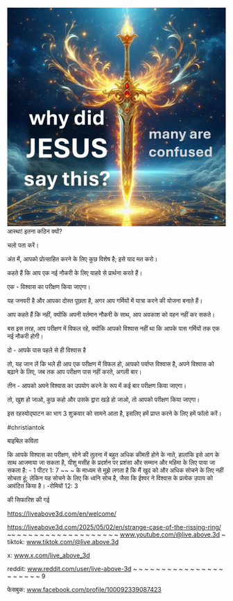 ![Video cover image](../cover.jpg)
आस्था! इतना कठिन क्यों?

चलो पता करें।

अंत में, आपको प्रोत्साहित करने के लिए कुछ विशेष है; इसे याद मत करो।

कहते हैं कि आप एक नई नौकरी के लिए याहवे से प्रार्थना करते हैं।

एक - विश्वास का परीक्षण किया जाएगा।

यह जनवरी है और आपका दोस्त पूछता है, अगर आप गर्मियों में यात्रा करने की योजना बनाते हैं।

आप कहते हैं कि नहीं, क्योंकि अपनी वर्तमान नौकरी के साथ, आप अवकाश को वहन नहीं कर सकते।

बस इस तरह, आप परीक्षण में विफल रहे, क्योंकि आपको विश्वास नहीं था कि आपके पास गर्मियों तक एक नई नौकरी होगी।

दो - आपके पास पहले से ही विश्वास है

तो, यह जान लें कि भले ही आप एक परीक्षण में विफल हो, आपको पर्याप्त विश्वास है, अपने विश्वास को बढ़ाने के लिए, जब तक आप परीक्षण पास नहीं करते, अगली बार।

तीन - आपको अपने विश्वास का उपयोग करने के रूप में कई बार परीक्षण किया जाएगा।

तो, खुश हो जाओ, कुछ कहो और उसके द्वारा खड़े हो जाओ, तो आपको परीक्षण किया जाएगा।

इस रहस्योद्घाटन का भाग 3 शुक्रवार को सामने आता है, इसलिए हमें प्राप्त करने के लिए हमें फॉलो करें।


#christiantok


बाइबिल कविता

कि आपके विश्वास का परीक्षण, सोने की तुलना में बहुत अधिक कीमती होने के नाते, हालांकि इसे आग के साथ आजमाया जा सकता है, यीशु मसीह के प्रदर्शन पर प्रशंसा और सम्मान और महिमा के लिए पाया जा सकता है: - 1 पीटर 1: 7 ~~ ~ के माध्यम से मुझे लगता है कि मैं खुद को और अधिक सोचने के लिए नहीं सोचता हूं; लेकिन यह सोचने के लिए कि ध्वनि सोच है, जैसा कि ईश्वर ने विश्वास के प्रत्येक उपाय को आवंटित किया है। -रोमियों 12: 3

की सिफारिश की गई


https://liveabove3d.com/en/welcome/

https://liveabove3d.com/2025/05/02/en/strange-case-of-the-rissing-ring/ ~~ ~ ~ ~ ~ ~ ~ ~ ~ ~ ~ ~ ~ ~ ~ ~ ~ ~ ~ www.youtube.com/@live.above.3d
~ tiktok: www.tiktok.com/@live.above.3d


x: www.x.com/live_above_3d

reddit: www.reddit.com/user/live-above-3d ~ ~ ~ ~ ~ ~ ~ ~ ~ ~ ~ ~ ~ ~ ~ ~ ~ ~ ~ ~ ~ ~ 9

फेसबुक: www.facebook.com/profile/100092339087423




